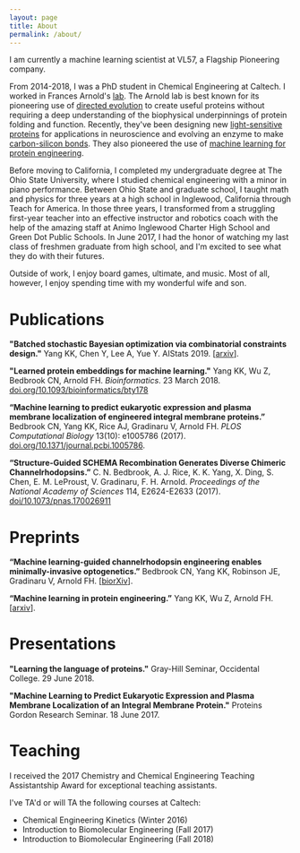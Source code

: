 ```yaml
---
layout: page
title: About
permalink: /about/
---
```

I am currently a machine learning scientist at VL57, a Flagship Pioneering company.

From 2014-2018, I was a PhD student in Chemical Engineering at Caltech. I worked in Frances Arnold's [lab](http://cheme.che.caltech.edu/groups/fha/). The Arnold lab is best known for its pioneering use of [directed evolution](https://en.wikipedia.org/wiki/Directed_evolution) to create useful proteins without requiring a deep understanding of the biophysical underpinnings of protein folding and function. Recently, they've been designing new [light-sensitive proteins](http://www.pnas.org/content/early/2017/03/09/1700269114.abstract) for applications in neuroscience and evolving an enzyme to make [carbon-silicon bonds](http://science.sciencemag.org/content/354/6315/1048.full?ijkey=mIJS6o5p4H63Y&keytype=ref&siteid=sci). They also pioneered the use of [machine learning for protein engineering](http://cheme.che.caltech.edu/groups/fha/publications/Romero_PNAS2012.pdf).

Before moving to California, I completed my undergraduate degree at The Ohio State University, where I studied chemical engineering with a minor in piano performance. Between Ohio State and graduate school, I taught math and physics for three years at a high school in Inglewood, California through Teach for America. In those three years, I transformed from a struggling first-year teacher into an effective instructor and robotics coach with the help of the amazing staff at Animo Inglewood Charter High School and Green Dot Public Schools. In June 2017, I had the honor of watching my last class of freshmen graduate from high school, and I'm excited to see what they do with their futures.

Outside of work, I enjoy board games, ultimate, and music. Most of all, however, I enjoy spending time with my wonderful wife and son.


# Publications
**"Batched stochastic Bayesian optimization via combinatorial constraints design."** Yang KK, Chen Y, Lee A, Yue Y. AIStats 2019. [[arxiv](http://arxivs.org/abs/1904.08102)].

**"Learned protein embeddings for machine learning."** Yang KK, Wu Z, Bedbrook CN, Arnold FH. *Bioinformatics*. 23 March 2018.  [doi.org/10.1093/bioinformatics/bty178](https://academic.oup.com/bioinformatics/advance-article/doi/10.1093/bioinformatics/bty178/4951834?guestAccessKey=aa420938-7c4a-4c47-8763-bad82d936d10)

**“Machine learning to predict eukaryotic expression and plasma membrane localization of engineered integral membrane proteins.”** Bedbrook CN, Yang KK, Rice AJ, Gradinaru V, Arnold FH. *PLOS Computational Biology* 13(10): e1005786 (2017). [doi.org/10.1371/journal.pcbi.1005786](https://doi.org/10.1371/journal.pcbi.1005786).

**“Structure-Guided SCHEMA Recombination Generates Diverse Chimeric Channelrhodopsins.”**  C. N. Bedbrook, A. J. Rice, K. K. Yang, X. Ding, S. Chen, E. M. LeProust, V. Gradinaru, F. H. Arnold. *Proceedings of the National Academy of Sciences* 114, E2624-E2633 (2017). [doi/10.1073/pnas.170026911](https://doi/10.1073/pnas.170026911)

# Preprints
**“Machine learning-guided channelrhodopsin engineering enables minimally-invasive optogenetics.”** Bedbrook CN, Yang KK, Robinson JE, Gradinaru V, Arnold FH. [[biorXiv](https://doi.org/10.1101/565606)].

**“Machine learning in protein engineering.”** Yang KK, Wu Z, Arnold FH. [[arxiv](https://arxiv.org/abs/1811.10775)].

# Presentations
**"Learning the language of proteins."** Gray-Hill Seminar, Occidental College. 29 June 2018.

**"Machine Learning to Predict Eukaryotic Expression and Plasma Membrane Localization of an Integral Membrane Protein."** Proteins Gordon Research Seminar. 18 June 2017.

# Teaching
I received the 2017 Chemistry and Chemical Engineering Teaching Assistantship Award for exceptional teaching assistants.

I've TA'd or will TA the following courses at Caltech:
* Chemical Engineering Kinetics (Winter 2016)
* Introduction to Biomolecular Engineering (Fall 2017)
* Introduction to Biomolecular Engineering (Fall 2018)
